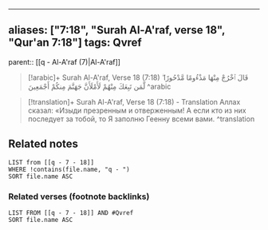 
---
aliases: ["7:18", "Surah Al-A'raf, verse 18", "Qur'an 7:18"]
tags: Qvref
---

parent:: [[q - Al-A'raf (7)|Al-A'raf]]

> [!arabic]+ Surah Al-A'raf, Verse 18 (7:18)
> <span class="quran-arabic">قَالَ ٱخْرُجْ مِنْهَا مَذْءُومًا مَّدْحُورًا ۖ لَّمَن تَبِعَكَ مِنْهُمْ لَأَمْلَأَنَّ جَهَنَّمَ مِنكُمْ أَجْمَعِينَ</span>
^arabic

> [!translation]+ Surah Al-A'raf, Verse 18 (7:18) - Translation
> Аллах сказал: «Изыди презренным и отверженным! А если кто из них последует за тобой, то Я заполню Геенну всеми вами.
^translation



## Related notes
```dataview
LIST from [[q - 7 - 18]]
WHERE !contains(file.name, "q - ")
SORT file.name ASC
```

### Related verses (footnote backlinks)
```dataview
LIST FROM [[q - 7 - 18]] AND #Qvref
SORT file.name ASC
```

